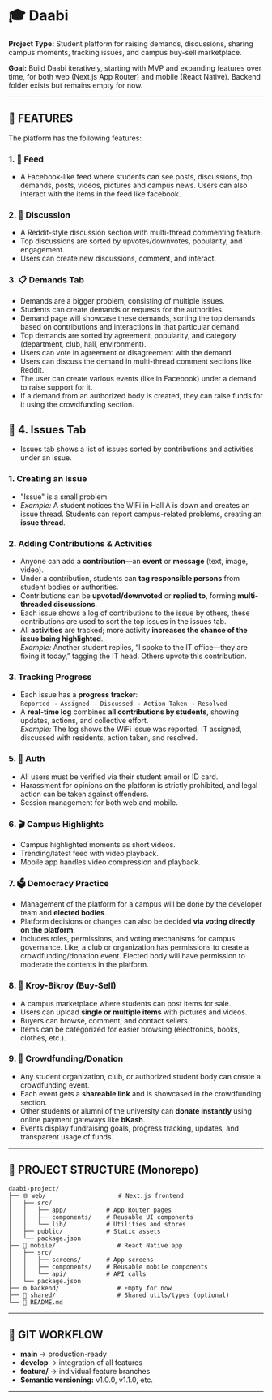 # 🎓 Daabi

**Project Type:** Student platform for raising demands, discussions, sharing campus moments, tracking issues, and campus buy-sell marketplace.

**Goal:** Build Daabi iteratively, starting with MVP and expanding features over time, for both web (Next.js App Router) and mobile (React Native). Backend folder exists but remains empty for now.

---

## 🚀 FEATURES

The platform has the following features:

### 1. 📱 **Feed**
- A Facebook-like feed where students can see posts, discussions, top demands, posts, videos, pictures and campus news. Users can also interact with the items in the feed like facebook.

### 2. 💬 **Discussion**
- A Reddit-style discussion section with multi-thread commenting feature.  
- Top discussions are sorted by upvotes/downvotes, popularity, and engagement.  
- Users can create new discussions, comment, and interact.

### 3. 📋 **Demands Tab**
- Demands are a bigger problem, consisting of multiple issues.
- Students can create demands or requests for the authorities.
- Demand page will showcase these demands, sorting the top demands based on contributions and interactions in that particular demand.
- Top demands are sorted by agreement, popularity, and category (department, club, hall, environment).  
- Users can vote in agreement or disagreement with the demand.
- Users can discuss the demand in multi-thread comment sections like Reddit.
- The user can create various events (like in Facebook) under a demand to raise support for it.
- If a demand from an authorized body is created, they can raise funds for it using the crowdfunding section.

## 🔧 4. **Issues Tab**
- Issues tab shows a list of issues sorted by contributions and activities under an issue.

### 1. Creating an Issue
- "Issue" is a small problem.
- *Example:* A student notices the WiFi in Hall A is down and creates an issue thread.
Students can report campus-related problems, creating an **issue thread**.  

### 2. Adding Contributions & Activities
- Anyone can add a **contribution**—an **event** or **message** (text, image, video).  
- Under a contribution, students can **tag responsible persons** from student bodies or authorities.  
- Contributions can be **upvoted/downvoted** or **replied to**, forming **multi-threaded discussions**.
- Each issue shows a log of contributions to the issue by others, these contributions are used to sort the top issues in the issues tab.
- All **activities** are tracked; more activity **increases the chance of the issue being highlighted**.  
*Example:* Another student replies, “I spoke to the IT office—they are fixing it today,” tagging the IT head. Others upvote this contribution.

### 3. Tracking Progress
- Each issue has a **progress tracker**:  
  `Reported → Assigned → Discussed → Action Taken → Resolved`  
- A **real-time log** combines **all contributions by students**, showing updates, actions, and collective effort.  
*Example:* The log shows the WiFi issue was reported, IT assigned, discussed with residents, action taken, and resolved.
 

### 5. 🔐 **Auth**
- All users must be verified via their student email or ID card.  
- Harassment for opinions on the platform is strictly prohibited, and legal action can be taken against offenders.  
- Session management for both web and mobile.

### 6. 🎬 **Campus Highlights**
- Campus highlighted moments as short videos.  
- Trending/latest feed with video playback.  
- Mobile app handles video compression and playback.

### 7. 🗳️ **Democracy Practice**
- Management of the platform for a campus will be done by the developer team and **elected bodies**.  
- Platform decisions or changes can also be decided **via voting directly on the platform**.  
- Includes roles, permissions, and voting mechanisms for campus governance. Like, a club or organization has permissions to create a crowdfunding/donation event. Elected body will have permission to moderate the contents in the platform. 

### 8. 🛒 **Kroy-Bikroy (Buy-Sell)**
- A campus marketplace where students can post items for sale.  
- Users can upload **single or multiple items** with pictures and videos.  
- Buyers can browse, comment, and contact sellers.  
- Items can be categorized for easier browsing (electronics, books, clothes, etc.).

### 9. 💝 **Crowdfunding/Donation** 
- Any student organization, club, or authorized student body can create a crowdfunding event.  
- Each event gets a **shareable link** and is showcased in the crowdfunding section.  
- Other students or alumni of the university can **donate instantly** using online payment gateways like **bKash**.  
- Events display fundraising goals, progress tracking, updates, and transparent usage of funds.




---

## 📁 PROJECT STRUCTURE (Monorepo)

```
daabi-project/
├── 🌐 web/                    # Next.js frontend
│   ├── src/
│   │   ├── app/           # App Router pages
│   │   ├── components/    # Reusable UI components
│   │   └── lib/           # Utilities and stores
│   ├── public/            # Static assets
│   └── package.json
├── 📱 mobile/                 # React Native app
│   ├── src/
│   │   ├── screens/       # App screens
│   │   ├── components/    # Reusable mobile components
│   │   └── api/           # API calls
│   └── package.json
├── ⚙️ backend/                # Empty for now
├── 🔗 shared/                 # Shared utils/types (optional)
└── 📄 README.md
```

---

## 🔄 GIT WORKFLOW

- **main** → production-ready
- **develop** → integration of all features  
- **feature/<feature-name>** → individual feature branches
- **Semantic versioning:** v1.0.0, v1.1.0, etc.

---

